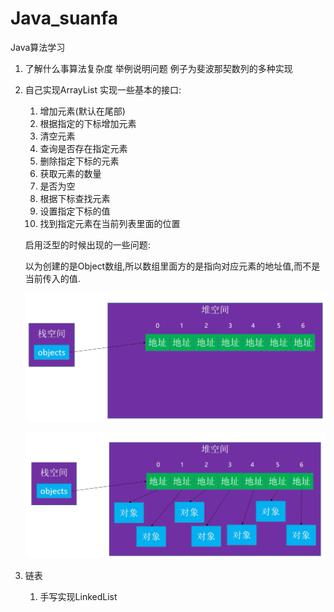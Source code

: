 # Java_suanfa
Java算法学习

1. 了解什么事算法复杂度
   举例说明问题
   例子为斐波那契数列的多种实现
2. 自己实现ArrayList
   实现一些基本的接口:
   1. 增加元素(默认在尾部)
   2. 根据指定的下标增加元素
   3. 清空元素
   4. 查询是否存在指定元素
   5. 删除指定下标的元素
   6. 获取元素的数量
   7. 是否为空
   8. 根据下标查找元素
   9. 设置指定下标的值
   10. 找到指定元素在当前列表里面的位置

   启用泛型的时候出现的一些问题:

   以为创建的是Object数组,所以数组里面方的是指向对应元素的地址值,而不是当前传入的值.

   ![image-20221222114942200](./assets/image-20221222114942200.png)

   ![image-20221222115027870](./assets/image-20221222115027870.png)

3. 链表

   1. 手写实现LinkedList
